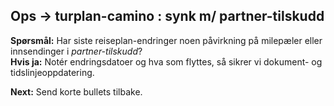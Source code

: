 ## Ops → turplan-camino : synk m/ partner-tilskudd

**Spørsmål:** Har siste reiseplan-endringer noen påvirkning på milepæler eller innsendinger i *partner-tilskudd*?  
**Hvis ja:** Notér endringsdatoer og hva som flyttes, så sikrer vi dokument- og tidslinjeoppdatering.

**Next:** Send korte bullets tilbake.
